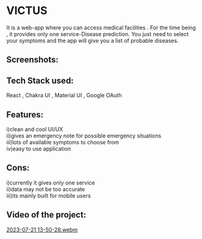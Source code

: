 
# VICTUS

It is a web-app where you can access medical facilities . For the time being , it provides only one service-Disease prediction. You just need to select your symptoms and the app will give you a list of probable diseases.


## Screenshots:
## Tech Stack used:
React , Chakra UI , Material UI , Google OAuth 
## Features:
i)clean and cool UI/UX\
ii)gives an emergency note for possible emergency situations\
iii)lots of available symptoms to choose from\
iv)easy to use application


## Cons:
i)currently it gives only one service\
ii)data may not be too accurate\
iii)its mainly built for mobile users
## Video of the project:
[2023-07-21 13-50-28.webm](https://github.com/mainakkaniam/victus/assets/117885693/d12147ed-e95d-431f-9a53-a4ef0f4bd8f2)
